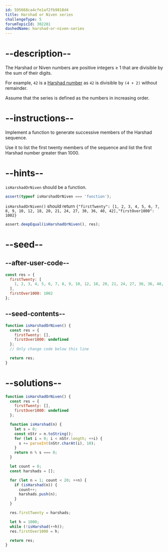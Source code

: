 ```yaml
---
id: 595668ca4cfe1af2fb9818d4
title: Harshad or Niven series
challengeType: 5
forumTopicId: 302281
dashedName: harshad-or-niven-series
---
```


# --description--

The Harshad or Niven numbers are positive integers ≥ 1 that are divisible by the sum of their digits.

For example, `42` is a [Harshad number](https://rosettacode.org/wiki/Harshad_or_Niven_series 'Harshad or Niven series') as `42` is divisible by `(4 + 2)` without remainder.

Assume that the series is defined as the numbers in increasing order.

# --instructions--

Implement a function to generate successive members of the Harshad sequence.

Use it to list the first twenty members of the sequence and list the first Harshad number greater than 1000.

# --hints--

`isHarshadOrNiven` should be a function.

```js
assert(typeof isHarshadOrNiven === 'function');
```

`isHarshadOrNiven()` should return `{"firstTwenty": [1, 2, 3, 4, 5, 6, 7, 8, 9, 10, 12, 18, 20, 21, 24, 27, 30, 36, 40, 42],"firstOver1000": 1002}`

```js
assert.deepEqual(isHarshadOrNiven(), res);
```

# --seed--

## --after-user-code--

```js
const res = {
  firstTwenty: [
    1, 2, 3, 4, 5, 6, 7, 8, 9, 10, 12, 18, 20, 21, 24, 27, 30, 36, 40, 42
  ],
  firstOver1000: 1002
};
```

## --seed-contents--

```js
function isHarshadOrNiven() {
  const res = {
    firstTwenty: [],
    firstOver1000: undefined
  };
  // Only change code below this line

  return res;
}
```

# --solutions--

```js
function isHarshadOrNiven() {
  const res = {
    firstTwenty: [],
    firstOver1000: undefined
  };

  function isHarshad(n) {
    let s = 0;
    const nStr = n.toString();
    for (let i = 0; i < nStr.length; ++i) {
      s += parseInt(nStr.charAt(i), 10);
    }
    return n % s === 0;
  }

  let count = 0;
  const harshads = [];

  for (let n = 1; count < 20; ++n) {
    if (isHarshad(n)) {
      count++;
      harshads.push(n);
    }
  }

  res.firstTwenty = harshads;

  let h = 1000;
  while (!isHarshad(++h));
  res.firstOver1000 = h;

  return res;
}
```
